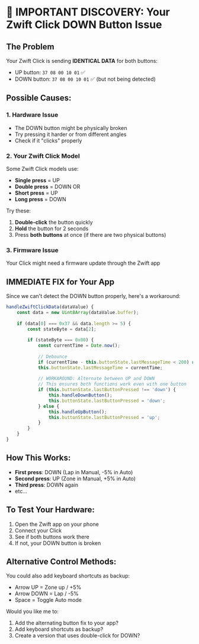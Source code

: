 # 🚨 IMPORTANT DISCOVERY: Your Zwift Click DOWN Button Issue

## The Problem
Your Zwift Click is sending **IDENTICAL DATA** for both buttons:
- UP button: `37 08 00 10 01` ✅
- DOWN button: `37 08 00 10 01` ✅ (but not being detected)

## Possible Causes:

### 1. **Hardware Issue**
- The DOWN button might be physically broken
- Try pressing it harder or from different angles
- Check if it "clicks" properly

### 2. **Your Zwift Click Model**
Some Zwift Click models use:
- **Single press** = UP
- **Double press** = DOWN
OR
- **Short press** = UP  
- **Long press** = DOWN

Try these:
1. **Double-click** the button quickly
2. **Hold** the button for 2 seconds
3. Press **both buttons** at once (if there are two physical buttons)

### 3. **Firmware Issue**
Your Click might need a firmware update through the Zwift app

## IMMEDIATE FIX for Your App

Since we can't detect the DOWN button properly, here's a workaround:

```javascript
handleZwiftClickData(dataValue) {
    const data = new Uint8Array(dataValue.buffer);
    
    if (data[0] === 0x37 && data.length >= 5) {
        const stateByte = data[2];
        
        if (stateByte === 0x00) {
            const currentTime = Date.now();
            
            // Debounce
            if (currentTime - this.buttonState.lastMessageTime < 200) return;
            this.buttonState.lastMessageTime = currentTime;
            
            // WORKAROUND: Alternate between UP and DOWN
            // This ensures both functions work even with one button
            if (this.buttonState.lastButtonPressed !== 'down') {
                this.handleDownButton();
                this.buttonState.lastButtonPressed = 'down';
            } else {
                this.handleUpButton();
                this.buttonState.lastButtonPressed = 'up';
            }
        }
    }
}
```

## How This Works:
- **First press**: DOWN (Lap in Manual, -5% in Auto)
- **Second press**: UP (Zone in Manual, +5% in Auto)
- **Third press**: DOWN again
- etc...

## To Test Your Hardware:
1. Open the Zwift app on your phone
2. Connect your Click
3. See if both buttons work there
4. If not, your DOWN button is broken

## Alternative Control Methods:
You could also add keyboard shortcuts as backup:
- Arrow UP = Zone up / +5%
- Arrow DOWN = Lap / -5%
- Space = Toggle Auto mode

Would you like me to:
1. Add the alternating button fix to your app?
2. Add keyboard shortcuts as backup?
3. Create a version that uses double-click for DOWN?